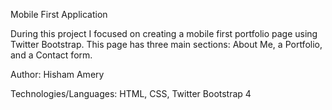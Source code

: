 Mobile First Application

During this project I focused on creating a mobile first portfolio page using
Twitter Bootstrap. This page has three main sections: About Me, a Portfolio, and a 
Contact form. 




Author: Hisham Amery

Technologies/Languages: HTML, CSS, Twitter Bootstrap 4